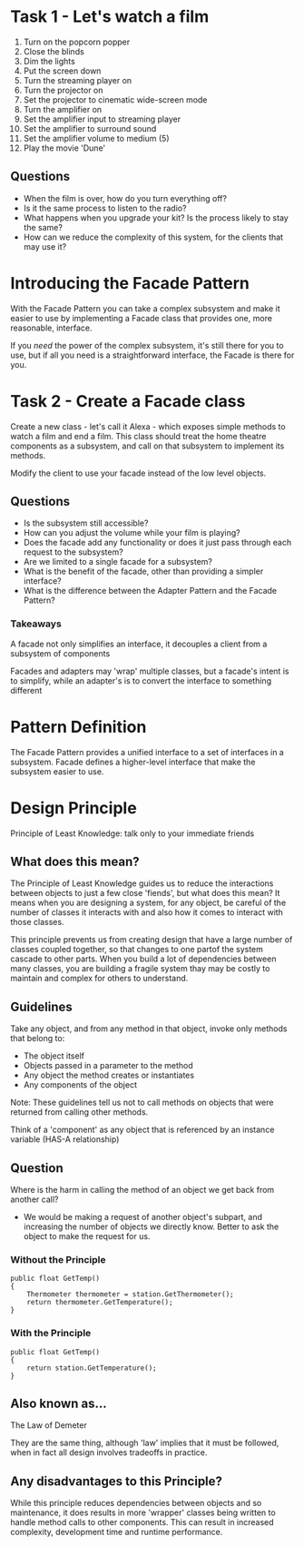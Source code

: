 ﻿# Task 1 - Let's watch a film

1. Turn on the popcorn popper
1. Close the blinds
1. Dim the lights
1. Put the screen down
1. Turn the streaming player on
1. Turn the projector on
1. Set the projector to cinematic wide-screen mode
1. Turn the amplifier on
1. Set the amplifier input to streaming player
1. Set the amplifier to surround sound
1. Set the amplifier volume to medium (5)
1. Play the movie 'Dune'

## Questions

- When the film is over, how do you turn everything off?
- Is it the same process to listen to the radio?
- What happens when you upgrade your kit? Is the process likely to stay the same?
- How can we reduce the complexity of this system, for the clients that may use it?

# Introducing the Facade Pattern

With the Facade Pattern you can take a complex subsystem and make it easier to use by implementing a Facade class that provides one, 
more reasonable, interface.

If you *need* the power of the complex subsystem, it's still there for you to use, but if all you need is a straightforward interface, 
the Facade is there for you.

# Task 2 - Create a Facade class

Create a new class - let's call it Alexa - which exposes simple methods to watch a film and end a film.
This class should treat the home theatre components as a subsystem, and call on that subsystem to implement its methods.

Modify the client to use your facade instead of the low level objects.

## Questions

- Is the subsystem still accessible?
- How can you adjust the volume while your film is playing?
- Does the facade add any functionality or does it just pass through each request to the subsystem?
- Are we limited to a single facade for a subsystem?
- What is the benefit of the facade, other than providing a simpler interface?
- What is the difference between the Adapter Pattern and the Facade Pattern?

### Takeaways

A facade not only simplifies an interface, it decouples a client from a subsystem of components

Facades and adapters may 'wrap' multiple classes, but a facade's intent is to simplify, while an adapter's is to convert the interface to something 
different

# Pattern Definition

The Facade Pattern provides a unified interface to a set of interfaces in a subsystem.
Facade defines a higher-level interface that make the subsystem easier to use.

# Design Principle

Principle of Least Knowledge: talk only to your immediate friends

## What does this mean?

The Principle of Least Knowledge guides us to reduce the interactions between objects to just a few close 'fiends', but what does this mean?
It means when you are designing a system, for any object, be careful of the number of classes it interacts with and also how it comes to interact with 
those classes.

This principle prevents us from creating design that have a large number of classes coupled together, so that changes to one partof the system 
cascade to other parts. When you build a lot of dependencies between many classes, you are building a fragile system thay may be costly to maintain 
and complex for others to understand.

## Guidelines

Take any object, and from any method in that object, invoke only methods that belong to:

- The object itself
- Objects passed in a parameter to the method
- Any object the method creates or instantiates
- Any components of the object

Note: These guidelines tell us not to call methods on objects that were returned from calling other methods.

Think of a 'component' as any object that is referenced by an instance variable (HAS-A relationship)

## Question

Where is the harm in calling the method of an object we get back from another call?

- We would be making a request of another object's subpart, and increasing the number of objects we directly know.
Better to ask the object to make the request for us.

### Without the Principle
```
public float GetTemp()
{
    Thermometer thermometer = station.GetThermometer();
    return thermometer.GetTemperature();
}
```

### With the Principle
```
public float GetTemp()
{
    return station.GetTemperature();
}
```

## Also known as...

The Law of Demeter

They are the same thing, although 'law' implies that it must be followed, when in fact all design involves tradeoffs in practice.

## Any disadvantages to this Principle?

While this principle reduces dependencies between objects and so maintenance, it does results in more 'wrapper' classes being written
to handle method calls to other components. This can result in increased complexity, development time and runtime performance.